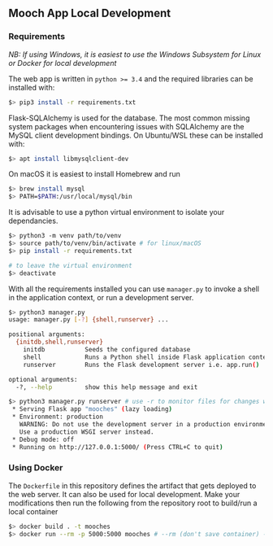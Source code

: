 ## Mooch App Local Development

### Requirements

*NB: If using Windows, it is easiest to use the Windows Subsystem for Linux or Docker for local development*

The web app is written in `python >= 3.4` and the required libraries can be installed with:

```bash
$> pip3 install -r requirements.txt
```

Flask-SQLAlchemy is used for the database. The most common missing system packages when encountering issues with SQLAlchemy are the MySQL client development bindings. On Ubuntu/WSL these can be installed with:

```bash
$> apt install libmysqlclient-dev
```

On macOS it is easiest to install Homebrew and run

```bash
$> brew install mysql
$> PATH=$PATH:/usr/local/mysql/bin
```

It is advisable to use a python virtual environment to isolate your dependancies.

```bash
$> python3 -m venv path/to/venv
$> source path/to/venv/bin/activate # for linux/macOS
$> pip install -r requirements.txt

# to leave the virtual environment
$> deactivate
```

With all the requirements installed you can use `manager.py` to invoke a shell in the application context, or run a development server.

```bash
$> python3 manager.py
usage: manager.py [-?] {shell,runserver} ...

positional arguments:
  {initdb,shell,runserver}
    initdb           Seeds the configured database
    shell            Runs a Python shell inside Flask application context.
    runserver        Runs the Flask development server i.e. app.run()

optional arguments:
  -?, --help         show this help message and exit

$> python3 manager.py runserver # use -r to monitor files for changes without having to restart
 * Serving Flask app "mooches" (lazy loading)
 * Environment: production
   WARNING: Do not use the development server in a production environment.
   Use a production WSGI server instead.
 * Debug mode: off
 * Running on http://127.0.0.1:5000/ (Press CTRL+C to quit)

```

### Using Docker

The `Dockerfile` in this repository defines the artifact that gets deployed to the web server.
It can also be used for local development.
Make your modifications then run the following from the repository root to build/run a local container

```bash
$> docker build . -t mooches
$> docker run --rm -p 5000:5000 mooches # --rm (don't save container) -p (forward port on host to container)
```
